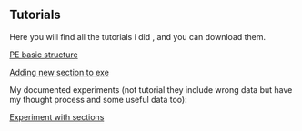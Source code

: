 ## Tutorials

Here you will find all the tutorials i did , and you can download them.

[PE basic structure](https://www.dropbox.com/s/kloum0jximqs2de/PE%20basic%20structure.rar?dl=0)


[Adding new section to exe](https://www.dropbox.com/s/41el8li5hyykpq1/Adding%20new%20section%20to%20exe.rar?dl=0)



My documented experiments (not tutorial they include wrong data but have my thought process and some useful data too):

[Experiment with sections](https://www.dropbox.com/s/ibrow044it9ifox/Experiment%20with%20sections.rar?dl=0)
